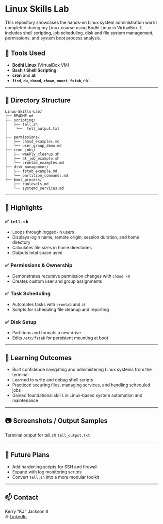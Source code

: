 # Linux Skills Lab

This repository showcases the hands-on Linux system administration work I completed during my Linux course using Bodhi Linux in VirtualBox. It includes shell scripting, job scheduling, disk and file system management, permissions, and system boot process analysis.

## 🧰 Tools Used
- **Bodhi Linux** (VirtualBox VM)
- **Bash / Shell Scripting**
- **cron** and **at**
- **`find`**, **`du`**, **`chmod`**, **`chown`**, **`mount`**, **`fstab`**, etc.

---

## 📁 Directory Structure
```
Linux-Skills-Lab/
├── README.md
├── scripting/
│   ├── tell.sh
|    └──  tell_output.txt
│   
├── permissions/
│   ├── chmod_examples.md
│   └── user_group_demo.md
├── cron_jobs/
│   ├── weekly_cleanup.sh
│   ├── at_job_example.sh
│   └── crontab_examples.md
├── disk_management/
│   ├── fstab_example.md
│   └── partition_commands.md
├── boot_process/
    ├── runlevels.md
    └── systemd_services.md

```

---

## 🔧 Highlights

### ✅ `tell.sh`
- Loops through logged-in users
- Displays login name, remote origin, session duration, and home directory
- Calculates file sizes in home directories
- Outputs total space used

### ✅ Permissions & Ownership
- Demonstrates recursive permission changes with `chmod -R`
- Creates custom user and group assignments

### ✅ Task Scheduling
- Automates tasks with `crontab` and `at`
- Scripts for scheduling file cleanup and reporting

### ✅ Disk Setup
- Partitions and formats a new drive
- Edits `/etc/fstab` for persistent mounting at boot

---

## 📌 Learning Outcomes
- Built confidence navigating and administering Linux systems from the terminal
- Learned to write and debug shell scripts
- Practiced securing files, managing services, and handling scheduled jobs
- Gained foundational skills in Linux-based system automation and maintenance

---

## 📷 Screenshots / Output Samples
Terminal output for tell.sh `tell_output.txt` 

---

## 🚀 Future Plans
- Add hardening scripts for SSH and firewall
- Expand with log monitoring scripts
- Convert `tell.sh` into a more modular toolkit

---

## 📫 Contact
Kerry "KJ" Jackson II  
🌐 [LinkedIn](https://linkedin.com/in/kjacksonn)
